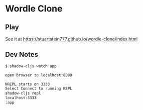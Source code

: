 # Wordle Clone

## Play

See it at https://stuartstein777.github.io/wordle-clone/index.html

## Dev Notes
```bash
$ shadow-cljs watch app

open browser to localhost:8080

NREPL starts on 3333
Select Connect to running REPL
shadow-cljs repl
localhost:3333
:app

```